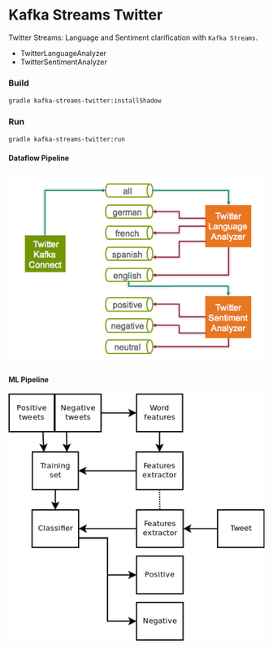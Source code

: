 Kafka Streams Twitter
=====================
Twitter Streams: Language and Sentiment clarification with `Kafka Streams`.

* TwitterLanguageAnalyzer
* TwitterSentimentAnalyzer


### Build

```bash
gradle kafka-streams-twitter:installShadow
```

### Run

```bash
gradle kafka-streams-twitter:run
```

#### Dataflow Pipeline
![Neural networks](../presentation/images/classification_pipeline.png)

#### ML Pipeline
![MNIST numbers](../presentation/images/tweets_ml_pipeline.png)
